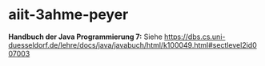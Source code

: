 # aiit-3ahme-peyer

**Handbuch der Java Programmierung 7:** &#x000D;
Siehe https://dbs.cs.uni-duesseldorf.de/lehre/docs/java/javabuch/html/k100049.html#sectlevel2id007003
